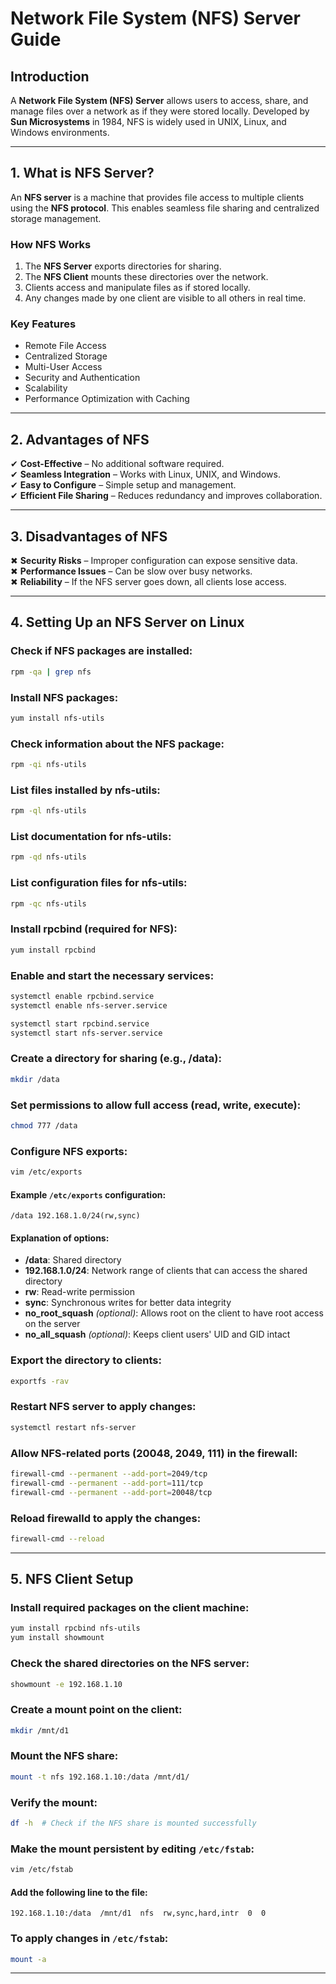 
# **Network File System (NFS) Server Guide**

## **Introduction**
A **Network File System (NFS) Server** allows users to access, share, and manage files over a network as if they were stored locally. Developed by **Sun Microsystems** in 1984, NFS is widely used in UNIX, Linux, and Windows environments.

---

## **1. What is NFS Server?**
An **NFS server** is a machine that provides file access to multiple clients using the **NFS protocol**. This enables seamless file sharing and centralized storage management.

### **How NFS Works**
1. The **NFS Server** exports directories for sharing.  
2. The **NFS Client** mounts these directories over the network.  
3. Clients access and manipulate files as if stored locally.  
4. Any changes made by one client are visible to all others in real time.

### **Key Features**
- Remote File Access  
- Centralized Storage  
- Multi-User Access  
- Security and Authentication  
- Scalability  
- Performance Optimization with Caching

---

## **2. Advantages of NFS**
✔ **Cost-Effective** – No additional software required.  
✔ **Seamless Integration** – Works with Linux, UNIX, and Windows.  
✔ **Easy to Configure** – Simple setup and management.  
✔ **Efficient File Sharing** – Reduces redundancy and improves collaboration.  

---

## **3. Disadvantages of NFS**
✖ **Security Risks** – Improper configuration can expose sensitive data.  
✖ **Performance Issues** – Can be slow over busy networks.  
✖ **Reliability** – If the NFS server goes down, all clients lose access.  

---

## **4. Setting Up an NFS Server on Linux**

### **Check if NFS packages are installed:**
```bash
rpm -qa | grep nfs
```

### **Install NFS packages:**
```bash
yum install nfs-utils
```

### **Check information about the NFS package:**
```bash
rpm -qi nfs-utils
```

### **List files installed by nfs-utils:**
```bash
rpm -ql nfs-utils
```

### **List documentation for nfs-utils:**
```bash
rpm -qd nfs-utils
```

### **List configuration files for nfs-utils:**
```bash
rpm -qc nfs-utils
```

### **Install rpcbind (required for NFS):**
```bash
yum install rpcbind
```

### **Enable and start the necessary services:**
```bash
systemctl enable rpcbind.service
systemctl enable nfs-server.service

systemctl start rpcbind.service
systemctl start nfs-server.service
```

### **Create a directory for sharing (e.g., /data):**
```bash
mkdir /data
```

### **Set permissions to allow full access (read, write, execute):**
```bash
chmod 777 /data
```

### **Configure NFS exports:**
```bash
vim /etc/exports
```

#### **Example `/etc/exports` configuration:**
```
/data 192.168.1.0/24(rw,sync)
```

#### **Explanation of options:**
- **/data**: Shared directory  
- **192.168.1.0/24**: Network range of clients that can access the shared directory  
- **rw**: Read-write permission  
- **sync**: Synchronous writes for better data integrity  
- **no_root_squash** *(optional)*: Allows root on the client to have root access on the server  
- **no_all_squash** *(optional)*: Keeps client users' UID and GID intact  

### **Export the directory to clients:**
```bash
exportfs -rav
```

### **Restart NFS server to apply changes:**
```bash
systemctl restart nfs-server
```

### **Allow NFS-related ports (20048, 2049, 111) in the firewall:**
```bash
firewall-cmd --permanent --add-port=2049/tcp
firewall-cmd --permanent --add-port=111/tcp
firewall-cmd --permanent --add-port=20048/tcp
```

### **Reload firewalld to apply the changes:**
```bash
firewall-cmd --reload
```

---

## **5. NFS Client Setup**

### **Install required packages on the client machine:**
```bash
yum install rpcbind nfs-utils
yum install showmount
```

### **Check the shared directories on the NFS server:**
```bash
showmount -e 192.168.1.10
```

### **Create a mount point on the client:**
```bash
mkdir /mnt/d1
```

### **Mount the NFS share:**
```bash
mount -t nfs 192.168.1.10:/data /mnt/d1/
```

### **Verify the mount:**
```bash
df -h  # Check if the NFS share is mounted successfully
```

### **Make the mount persistent by editing `/etc/fstab`:**
```bash
vim /etc/fstab
```

#### **Add the following line to the file:**
```
192.168.1.10:/data  /mnt/d1  nfs  rw,sync,hard,intr  0  0
```

### **To apply changes in `/etc/fstab`:**
```bash
mount -a
```

---
